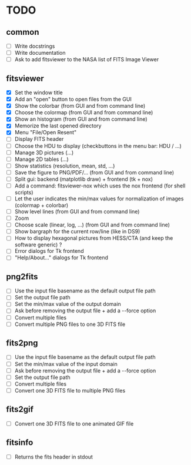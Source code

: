 # TODO

## common

- [ ] Write docstrings
- [ ] Write documentation
- [ ] Ask to add fitsviewer to the NASA list of FITS Image Viewer

## fitsviewer

- [x] Set the window title
- [x] Add an "open" button to open files from the GUI
- [x] Show the colorbar (from GUI and from command line)
- [x] Choose the colormap (from GUI and from command line)
- [x] Show an histogram (from GUI and from command line)
- [x] Memorize the last opened directory
- [x] Menu "File/Open Resent"
- [ ] Display FITS header
- [ ] Choose the HDU to display (checkbuttons in the menu bar: HDU / ...)
- [ ] Manage 3D pictures (...)
- [ ] Manage 2D tables (...)
- [ ] Show statistics (resolution, mean, std, ...)
- [ ] Save the figure to PNG/PDF/... (from GUI and from command line)
- [ ] Split gui: backend (matplotlib draw) + frontend (tk + nox)
- [ ] Add a command: fitsviewer-nox which uses the nox frontend (for shell scripts)
- [ ] Let the user indicates the min/max values for normalization of images (colormap + colorbar)
- [ ] Show level lines (from GUI and from command line)
- [ ] Zoom
- [ ] Choose scale (linear, log, ...) (from GUI and from command line)
- [ ] Show bargraph for the current row/line (like in DS9)
- [ ] How to display hexagonal pictures from HESS/CTA (and keep the software generic) ?
- [ ] Error dialogs for Tk frontend
- [ ] "Help/About..." dialogs for Tk frontend

## png2fits

- [ ] Use the input file basename as the default output file path
- [ ] Set the output file path
- [ ] Set the min/max value of the output domain
- [ ] Ask before removing the output file + add a --force option
- [ ] Convert multiple files
- [ ] Convert multiple PNG files to one 3D FITS file

## fits2png

- [ ] Use the input file basename as the default output file path
- [ ] Set the min/max value of the input domain
- [ ] Ask before removing the output file + add a --force option
- [ ] Set the output file path
- [ ] Convert multiple files
- [ ] Convert one 3D FITS file to multiple PNG files

## fits2gif

- [ ] Convert one 3D FITS file to one animated GIF file

## fitsinfo

- [ ] Returns the fits header in stdout
